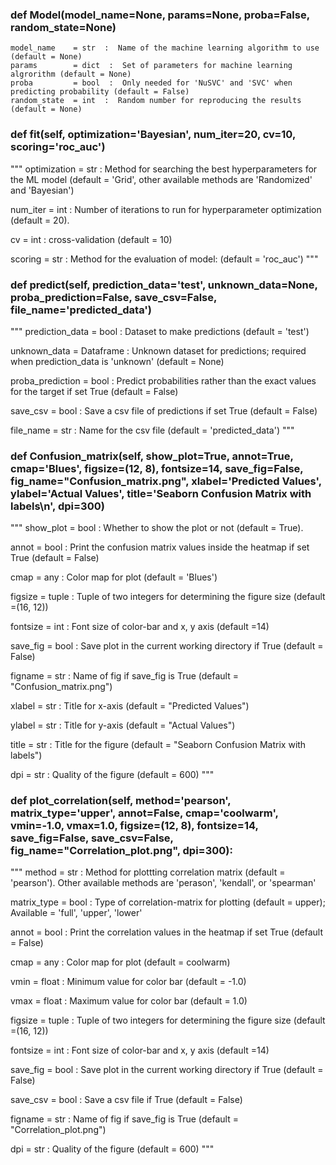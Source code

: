 
### def Model(model_name=None, params=None, proba=False, random_state=None)

````
model_name    = str  :  Name of the machine learning algorithm to use (default = None)
params        = dict  :  Set of parameters for machine learning algrorithm (default = None)
proba         = bool  :  Only needed for 'NuSVC' and 'SVC' when predicting probability (default = False)
random_state  = int  :  Random number for reproducing the results (default = None)
````

### def fit(self, optimization='Bayesian', num_iter=20, cv=10, scoring='roc_auc')

"""
optimization 		= str		:	Method for searching the best hyperparameters for the ML model (default = 'Grid', other available methods are                                 'Randomized' and 'Bayesian')

num_iter    		= int		:	Number of iterations to run for hyperparameter optimization (default = 20).

cv 			 		    = int		:	cross-validation (default = 10)

scoring 	 		  = str  	:	Method for the evaluation of model: (default = 'roc_auc')
"""

### def predict(self, prediction_data='test', unknown_data=None, proba_prediction=False, save_csv=False, file_name='predicted_data')

"""
prediction_data		= bool		  :	Dataset to make predictions (default = 'test')

unknown_data		  = Dataframe	:	Unknown dataset for predictions; required when prediction_data is 
                                    'unknown' (default = None)
                                    
proba_prediction	= bool		  :	Predict probabilities rather than the exact values for the target if set 
                                    True (default = False)
                                    
save_csv	 		    = bool		  :	Save a csv file of predictions if set True (default = False)

file_name	 		    = str		    :	Name for the csv file (default = 'predicted_data')
"""

### def Confusion_matrix(self, show_plot=True, annot=True, cmap='Blues', figsize=(12, 8), fontsize=14, save_fig=False, fig_name="Confusion_matrix.png", xlabel='Predicted Values', ylabel='Actual Values', title='Seaborn Confusion Matrix with labels\n', dpi=300)

"""
show_plot   = bool  :   Whether to show the plot or not (default = True).

annot		    = bool 	:	  Print the confusion matrix values inside the heatmap if set True  (default = False)

cmap 		    = any  	: 	Color map for plot  (default = 'Blues')

figsize 	  = tuple : 	Tuple of two integers for determining the figure size    (default =(16, 12))

fontsize 	  = int  	:	  Font size of color-bar and x, y axis   (default =14)

save_fig 	  = bool 	: 	Save plot in the current working directory if True  (default = False)

figname 	  = str   :	  Name of fig if save_fig is True  (default = "Confusion_matrix.png")

xlabel 	    = str   :	  Title for x-axis  (default = "Predicted Values")

ylabel	    = str   :	  Title for y-axis  (default = "Actual Values")

title 	    = str   :	  Title for the figure  (default = "Seaborn Confusion Matrix with labels")

dpi 	      = str   :	  Quality of the figure  (default = 600)
"""

### def plot_correlation(self, method='pearson', matrix_type='upper', annot=False, cmap='coolwarm', vmin=-1.0, vmax=1.0, figsize=(12, 8), fontsize=14, save_fig=False, save_csv=False, fig_name="Correlation_plot.png", dpi=300):

"""
method 		  = str  	: 	Method for plottting correlation matrix (default = 'pearson'). Other available methods are 'perason', 'kendall', or                               'spearman'  

matrix_type	= bool 	:	  Type of correlation-matrix for plotting  (default = upper); Available = 'full', 'upper', 'lower'

annot		    = bool 	:	  Print the correlation values in the heatmap if set True  (default = False)

cmap 		    = any  	: 	Color map for plot  (default = coolwarm)

vmin		    = float	:	  Minimum value for color bar (default = -1.0)

vmax		    = float	:	  Maximum value for color bar (default =  1.0)

figsize 	  = tuple : 	Tuple of two integers for determining the figure size    (default =(16, 12))

fontsize 	  = int  	:	  Font size of color-bar and x, y axis   (default =14)

save_fig 	  = bool 	: 	Save plot in the current working directory if True  (default = False)

save_csv 	  = bool 	: 	Save a csv file if True  (default = False)

figname 	  = str   :	  Name of fig if save_fig is True  (default = "Correlation_plot.png")

dpi 	      = str   :	  Quality of the figure  (default = 600)
"""



